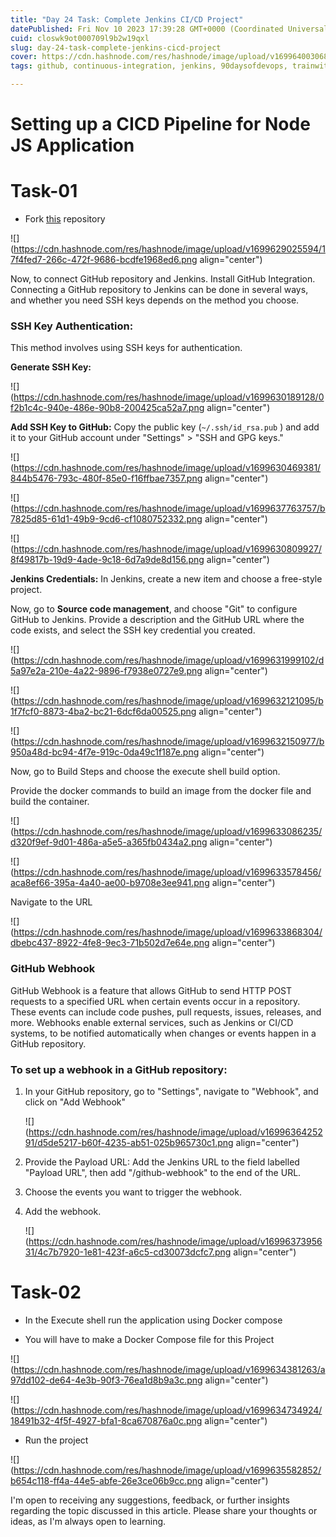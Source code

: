 ```yaml
---
title: "Day 24 Task: Complete Jenkins CI/CD Project"
datePublished: Fri Nov 10 2023 17:39:28 GMT+0000 (Coordinated Universal Time)
cuid: closwk9ot000709l9b2w19qxl
slug: day-24-task-complete-jenkins-cicd-project
cover: https://cdn.hashnode.com/res/hashnode/image/upload/v1699640030686/acc02aed-45cc-4a13-b647-1eab9d0276e1.png
tags: github, continuous-integration, jenkins, 90daysofdevops, trainwithshubham

---
```


# **Setting up a CICD Pipeline for Node JS Application**

# Task-01

* Fork [this](https://github.com/LondheShubham153/node-todo-cicd.git) repository
    

![](https://cdn.hashnode.com/res/hashnode/image/upload/v1699629025594/17f4fed7-266c-472f-9686-bcdfe1968ed6.png align="center")

Now, to connect GitHub repository and Jenkins. Install GitHub Integration. Connecting a GitHub repository to Jenkins can be done in several ways, and whether you need SSH keys depends on the method you choose.

### **SSH Key Authentication:**

This method involves using SSH keys for authentication.

**Generate SSH Key:**

![](https://cdn.hashnode.com/res/hashnode/image/upload/v1699630189128/0f2b1c4c-940e-486e-90b8-200425ca52a7.png align="center")

**Add SSH Key to GitHub:** Copy the public key (`~/.ssh/id_rsa.pub` ) and add it to your GitHub account under "Settings" &gt; "SSH and GPG keys."

![](https://cdn.hashnode.com/res/hashnode/image/upload/v1699630469381/844b5476-793c-480f-85e0-f16ffbae7357.png align="center")

![](https://cdn.hashnode.com/res/hashnode/image/upload/v1699637763757/b7825d85-61d1-49b9-9cd6-cf1080752332.png align="center")

![](https://cdn.hashnode.com/res/hashnode/image/upload/v1699630809927/8f49817b-19d9-4ade-9c18-6d7a9de8d156.png align="center")

**Jenkins Credentials:** In Jenkins, create a new item and choose a free-style project.

Now, go to **Source code management**, and choose "Git" to configure GitHub to Jenkins. Provide a description and the GitHub URL where the code exists, and select the SSH key credential you created.

![](https://cdn.hashnode.com/res/hashnode/image/upload/v1699631999102/d5a97e2a-210e-4a22-9896-f7938e0727e9.png align="center")

![](https://cdn.hashnode.com/res/hashnode/image/upload/v1699632121095/b1f7fcf0-8873-4ba2-bc21-6dcf6da00525.png align="center")

![](https://cdn.hashnode.com/res/hashnode/image/upload/v1699632150977/b950a48d-bc94-4f7e-919c-0da49c1f187e.png align="center")

Now, go to Build Steps and choose the execute shell build option.

Provide the docker commands to build an image from the docker file and build the container.

![](https://cdn.hashnode.com/res/hashnode/image/upload/v1699633086235/d320f9ef-9d01-486a-a5e5-a365fb0434a2.png align="center")

![](https://cdn.hashnode.com/res/hashnode/image/upload/v1699633578456/aca8ef66-395a-4a40-ae00-b9708e3ee941.png align="center")

Navigate to the URL

![](https://cdn.hashnode.com/res/hashnode/image/upload/v1699633868304/dbebc437-8922-4fe8-9ec3-71b502d7e64e.png align="center")

### GitHub Webhook

GitHub Webhook is a feature that allows GitHub to send HTTP POST requests to a specified URL when certain events occur in a repository. These events can include code pushes, pull requests, issues, releases, and more. Webhooks enable external services, such as Jenkins or CI/CD systems, to be notified automatically when changes or events happen in a GitHub repository.

### To set up a webhook in a GitHub repository:

1. In your GitHub repository, go to "Settings", navigate to "Webhook", and click on "Add Webhook"
    
    ![](https://cdn.hashnode.com/res/hashnode/image/upload/v1699636425291/d5de5217-b60f-4235-ab51-025b965730c1.png align="center")
    
2. Provide the Payload URL: Add the Jenkins URL to the field labelled "Payload URL", then add "/github-webhook" to the end of the URL.
    
3. Choose the events you want to trigger the webhook.
    
4. Add the webhook.
    
    ![](https://cdn.hashnode.com/res/hashnode/image/upload/v1699637395631/4c7b7920-1e81-423f-a6c5-cd30073dcfc7.png align="center")
    

# Task-02

* In the Execute shell run the application using Docker compose
    
* You will have to make a Docker Compose file for this Project
    

![](https://cdn.hashnode.com/res/hashnode/image/upload/v1699634381263/a97dd102-de64-4e3b-90f3-76ea1d8b9a3c.png align="center")

![](https://cdn.hashnode.com/res/hashnode/image/upload/v1699634734924/18491b32-4f5f-4927-bfa1-8ca670876a0c.png align="center")

* Run the project
    

![](https://cdn.hashnode.com/res/hashnode/image/upload/v1699635582852/b654c118-ff4a-44e5-abfe-26e3ce06b9cc.png align="center")

I'm open to receiving any suggestions, feedback, or further insights regarding the topic discussed in this article. Please share your thoughts or ideas, as I'm always open to learning.